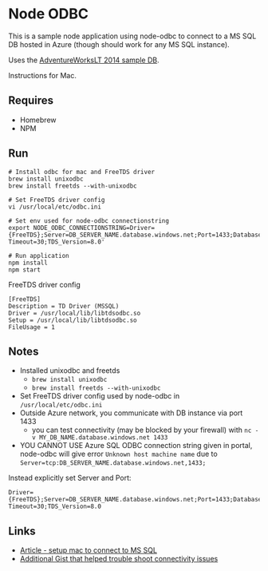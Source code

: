 # Node ODBC

This is a sample node application using node-odbc to connect to a MS SQL DB hosted in Azure (though should work for any MS SQL instance).

Uses the [AdventureWorksLT 2014 sample DB](http://msftdbprodsamples.codeplex.com/releases/).

Instructions for Mac.

## Requires

* Homebrew
* NPM

## Run

```
# Install odbc for mac and FreeTDS driver
brew install unixodbc
brew install freetds --with-unixodbc

# Set FreeTDS driver config
vi /usr/local/etc/odbc.ini

# Set env used for node-odbc connectionstring
export NODE_ODBC_CONNECTIONSTRING=Driver={FreeTDS};Server=DB_SERVER_NAME.database.windows.net;Port=1433;Database=DB_NAME;Uid=USER_NAME@DB_NAME;Pwd=PASSWORD;Encrypt=yes;TrustServerCertificate=no;Connection Timeout=30;TDS_Version=8.0'

# Run application
npm install
npm start
```

FreeTDS driver config
```
[FreeTDS]
Description = TD Driver (MSSQL)
Driver = /usr/local/lib/libtdsodbc.so
Setup = /usr/local/lib/libtdsodbc.so
FileUsage = 1
```

## Notes

* Installed unixodbc and freetds
  * `brew install unixodbc`
  * `brew install freetds --with-unixodbc`
* Set FreeTDS driver config used by node-odbc in `/usr/local/etc/odbc.ini`
* Outside Azure network, you communicate with DB instance via port 1433
  * you can test connectivity (may be blocked by your firewall) with `nc -v MY_DB_NAME.database.windows.net 1433`
* YOU CANNOT USE Azure SQL ODBC connection string given in portal, node-odbc will give error `Unknown host machine name` due to `Server=tcp:DB_SERVER_NAME.database.windows.net,1433;`

Instead explicitly set Server and Port:

```
Driver={FreeTDS};Server=DB_SERVER_NAME.database.windows.net;Port=1433;Database=DB_NAME;Uid=USER_NAME@DB_NAME;Pwd=PASSWORD;Encrypt=yes;TrustServerCertificate=no;Connection Timeout=30;TDS_Version=8.0
```

## Links

* [Article - setup mac to connect to MS SQL](https://github.com/lionheart/django-pyodbc/wiki/Mac-setup-to-connect-to-a-MS-SQL-Server)
* [Additional Gist that helped trouble shoot connectivity issues](https://gist.github.com/Bouke/10454272)
